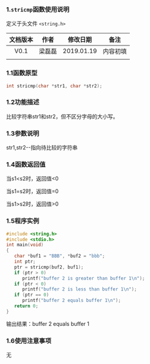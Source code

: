### 1.`stricmp`函数使用说明

定义于头文件 `<string.h>`



| 文档版本 |  作者  |  修改日期  |   备注   |
| :------: | :----: | :--------: | :------: |
|   V0.1   | 梁磊磊 | 2019.01.19 | 内容初填 |
|          |        |            |          |







### 1.1函数原型

```c
int stricmp(char *str1, char *str2);
```



### 1.2功能描述

  比较字符串str1和str2，但不区分字母的大小写。 

### 1.3参数说明

str1,str2--指向待比较的字符串



### 1.4函数返回值

  当s1<s2时，返回值<0

当s1=s2时，返回值=0

当s1>s2时，返回值>0

### 1.5程序实例



```c
#include <string.h>  
#include <stdio.h>  
int main(void)  
{  
   char *buf1 = "BBB", *buf2 = "bbb";  
   int ptr;  
   ptr = stricmp(buf2, buf1);  
   if (ptr > 0)  
      printf("buffer 2 is greater than buffer 1\n");  
   if (ptr < 0)  
      printf("buffer 2 is less than buffer 1\n");  
   if (ptr == 0)  
      printf("buffer 2 equals buffer 1\n");  
   return 0;  
}  
```



输出结果：buffer 2 equals buffer 1

### 1.6使用注意事项

无